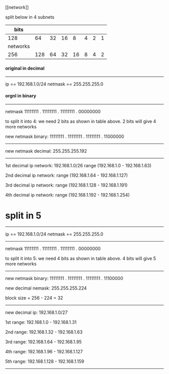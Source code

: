 [[network]]


split below in 4 subnets

| bits     |     |     |     |     |     |     |     |
| -------- | --- | --- | --- | --- | --- | --- | --- |
| 128      | 64  | 32  | 16  | 8   | 4   | 2   | 1   |
| networks |     |     |     |     |     |     |     |
| 256      | 128 | 64  | 32  | 16  | 8   | 4   | 2   |

#### original in decimal
___
ip == 192.168.1.0/24
netmask == 255.255.255.0
#### orgnl in binary
___
netmask
11111111 . 11111111 . 11111111 . 00000000

to split it into 4:
we need 2 bits as shown in table above.
2 bits will give 4 more networks

new netmask binary:
11111111 . 11111111 . 11111111 . 11000000
___
new netmask decimal:
255.255.255.192
___
1st decimal ip network:
192.168.1.0/26
range (192.168.1.0 - 192.168.1.63)

2nd decimal ip network:
range (192.168.1.64 - 192.168.1.127)

3rd decimal ip network:
range (192.168.1.128 - 192.168.1.191)

4th decimal ip network:
range (192.168.1.192 - 192.168.1.254)

# split in 5
___
ip == 192.168.1.0/24
netmask == 255.255.255.0
___
netmask
11111111 . 11111111 . 11111111 . 00000000

to split it into 5:
we need 4 bits as shown in table above.
4 bits will give 5 more networks
___

new netmask binary:
11111111 . 11111111 . 11111111 . 11100000

new decimal nemask:
255.255.255.224

block size = 256 - 224 = 32
___
 new decimal ip:
 192.168.1.0/27
 
1st range:
192.168.1.0 - 192.168.1.31

2nd range:
192.168.1.32 - 192.168.1.63

3rd range:
192.168.1.64 - 192.168.1.95

4th range:
192.168.1.96 - 192.168.1.127

5th range:
192.168.1.128 - 192.168.1.159
___
